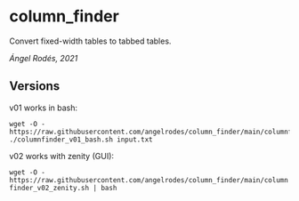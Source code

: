 # column_finder

Convert fixed-width tables to tabbed tables.

*Ángel Rodés, 2021*

## Versions

v01 works in bash:

```
wget -O - https://raw.githubusercontent.com/angelrodes/column_finder/main/columnfinder_v01_bash.sh
./columnfinder_v01_bash.sh input.txt
```

v02 works with zenity (GUI):

```wget -O - https://raw.githubusercontent.com/angelrodes/column_finder/main/columnfinder_v02_zenity.sh | bash```
